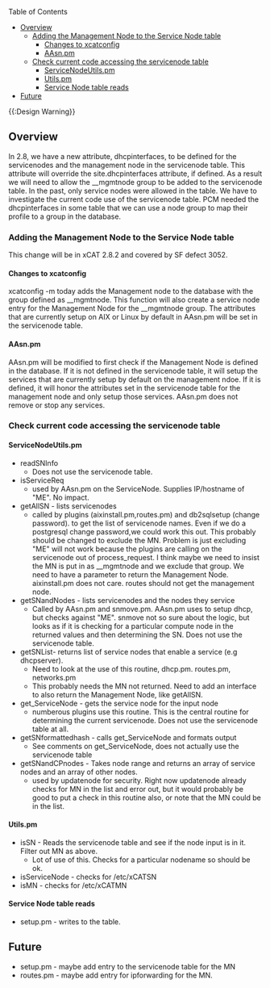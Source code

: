<!-- START doctoc generated TOC please keep comment here to allow auto update -->
<!-- DON'T EDIT THIS SECTION, INSTEAD RE-RUN doctoc TO UPDATE -->
Table of Contents

- [Overview](#overview)
  - [Adding the Management Node to the Service Node table](#adding-the-management-node-to-the-service-node-table)
    - [Changes to xcatconfig](#changes-to-xcatconfig)
    - [AAsn.pm](#aasnpm)
  - [Check current code accessing the servicenode table](#check-current-code-accessing-the-servicenode-table)
    - [ServiceNodeUtils.pm](#servicenodeutilspm)
    - [Utils.pm](#utilspm)
    - [Service Node table reads](#service-node-table-reads)
- [Future](#future)

<!-- END doctoc generated TOC please keep comment here to allow auto update -->

{{:Design Warning}} 


## Overview

In 2.8, we have a new attribute, dhcpinterfaces, to be defined for the servicenodes and the management node in the servicenode table. This attribute will override the site.dhcpinterfaces attribute, if defined. As a result we will need to allow the __mgmtnode group to be added to the servicenode table. In the past, only service nodes were allowed in the table. We have to investigate the current code use of the servicenode table. PCM needed the dhcpinterfaces in some table that we can use a node group to map their profile to a group in the database. 

  


### Adding the Management Node to the Service Node table

This change will be in xCAT 2.8.2 and covered by SF defect 3052. 

#### Changes to xcatconfig

xcatconfig -m today adds the Management node to the database with the group defined as __mgmtnode. This function will also create a service node entry for the Management Node for the __mgmtnode group. The attributes that are currently setup on AIX or Linux by default in AAsn.pm will be set in the servicenode table. 

#### AAsn.pm

AAsn.pm will be modified to first check if the Management Node is defined in the database. If it is not defined in the servicenode table, it will setup the services that are currently setup by default on the management ndoe. If it is defined, it will honor the attributes set in the servicenode table for the management node and only setup those services. AAsn.pm does not remove or stop any services. 

### Check current code accessing the servicenode table

#### ServiceNodeUtils.pm

  * readSNInfo 
    * Does not use the servicenode table. 
  * isServiceReq 
    * used by AAsn.pm on the ServiceNode. Supplies IP/hostname of "ME". No impact. 
  * getAllSN - lists servicenodes 
    * called by plugins (aixinstall.pm,routes.pm) and db2sqlsetup (change password). to get the list of servicenode names. Even if we do a postgresql change password,we could work this out. This probably should be changed to exclude the MN. Problem is just excluding "ME" will not work because the plugins are calling on the servicenode out of process_request. I think maybe we need to insist the MN is put in as __mgmtnode and we exclude that group. We need to have a parameter to return the Management Node. aixinstall.pm does not care. routes should not get the management node. 
  * getSNandNodes - lists servicenodes and the nodes they service 
    * Called by AAsn.pm and snmove.pm. AAsn.pm uses to setup dhcp, but checks against "ME". snmove not so sure about the logic, but looks as if it is checking for a particular compute node in the returned values and then determining the SN. Does not use the servicenode table. 
  * getSNList- returns list of service nodes that enable a service (e.g dhcpserver). 
    * Need to look at the use of this routine, dhcp.pm. routes.pm, networks.pm 
    * This probably needs the MN not returned. Need to add an interface to also return the Management Node, like getAllSN. 
  * get_ServiceNode - gets the service node for the input node 
    * numberous plugins use this routine. This is the central routine for determining the current servicenode. Does not use the servicenode table at all. 
  * getSNformattedhash - calls get_ServiceNode and formats output 
    * See comments on get_ServiceNode, does not actually use the servicenode table 
  * getSNandCPnodes - Takes node range and returns an array of service nodes and an array of other nodes. 
    * used by updatenode for security. Right now updatenode already checks for MN in the list and error out, but it would probably be good to put a check in this routine also, or note that the MN could be in the list. 

#### Utils.pm

  * isSN - Reads the servicenode table and see if the node input is in it. Filter out MN as above. 
    * Lot of use of this. Checks for a particular nodename so should be ok. 
  * isServiceNode - checks for /etc/xCATSN 
  * isMN - checks for /etc/xCATMN 

#### Service Node table reads

  * setup.pm - writes to the table. 

## Future

  * setup.pm - maybe add entry to the servicenode table for the MN 
  * routes.pm - maybe add entry for ipforwarding for the MN. 
